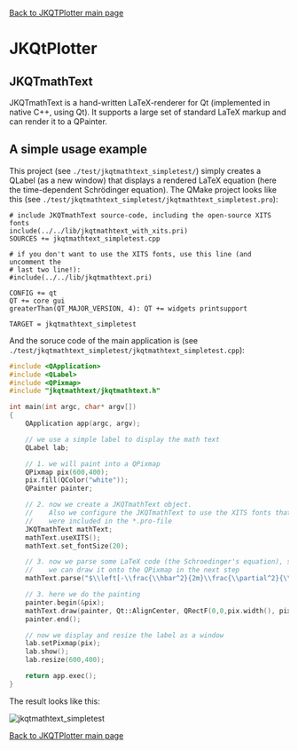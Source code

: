 [Back to JKQTPlotter main page](https://github.com/jkriege2/JKQtPlotter/)

# JKQtPlotter

## JKQTmathText
JKQTmathText is a hand-written LaTeX-renderer for Qt (implemented in native C++, using Qt). It supports a large set of standard LaTeX markup and can render it to a QPainter.
## A simple usage example
This project (see `./test/jkqtmathtext_simpletest/`) simply creates a QLabel (as a new window) that displays a rendered LaTeX equation (here the time-dependent Schrödinger equation).
The QMake project looks like this (see `./test/jkqtmathtext_simpletest/jkqtmathtext_simpletest.pro`):
```qmake
# include JKQTmathText source-code, including the open-source XITS fonts
include(../../lib/jkqtmathtext_with_xits.pri)
SOURCES += jkqtmathtext_simpletest.cpp

# if you don't want to use the XITS fonts, use this line (and uncomment the 
# last two line!):
#include(../../lib/jkqtmathtext.pri)

CONFIG += qt
QT += core gui
greaterThan(QT_MAJOR_VERSION, 4): QT += widgets printsupport

TARGET = jkqtmathtext_simpletest
```
And the soruce code of the main application is (see `./test/jkqtmathtext_simpletest/jkqtmathtext_simpletest.cpp`):
```c++
#include <QApplication>
#include <QLabel>
#include <QPixmap>
#include "jkqtmathtext/jkqtmathtext.h"

int main(int argc, char* argv[])
{
    QApplication app(argc, argv);

    // we use a simple label to display the math text
    QLabel lab;

    // 1. we will paint into a QPixmap
    QPixmap pix(600,400);
    pix.fill(QColor("white"));
    QPainter painter;

    // 2. now we create a JKQTmathText object.
    //    Also we configure the JKQTmathText to use the XITS fonts that
    //    were included in the *.pro-file
    JKQTmathText mathText;
    mathText.useXITS();
    mathText.set_fontSize(20);

    // 3. now we parse some LaTeX code (the Schroedinger's equation), so
    //    we can draw it onto the QPixmap in the next step
    mathText.parse("$\\left[-\\frac{\\hbar^2}{2m}\\frac{\\partial^2}{\\partial x^2}+V(x)\\right]\\Psi(x)=\\mathrm{i}\\hbar\\frac{\\partial}{\\partial t}\\Psi(x)$");

    // 3. here we do the painting
    painter.begin(&pix);
    mathText.draw(painter, Qt::AlignCenter, QRectF(0,0,pix.width(), pix.height()), false);
    painter.end();

    // now we display and resize the label as a window
    lab.setPixmap(pix);
    lab.show();
    lab.resize(600,400);

    return app.exec();
}
```
The result looks like this:

![jkqtmathtext_simpletest](https://raw.githubusercontent.com/jkriege2/JKQtPlotter/master/screenshots/jkqtmathtext_simpletest.png)

[Back to JKQTPlotter main page](https://github.com/jkriege2/JKQtPlotter/)